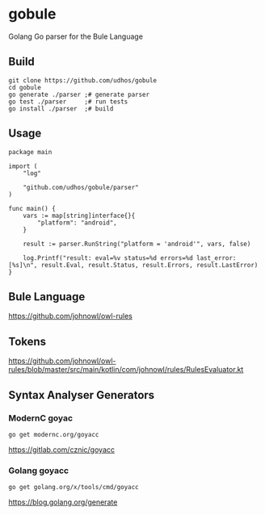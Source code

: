 # gobule
Golang Go parser for the Bule Language

## Build

```
git clone https://github.com/udhos/gobule
cd gobule
go generate ./parser ;# generate parser
go test ./parser     ;# run tests
go install ./parser  ;# build
```

## Usage

```
package main

import (
	"log"

	"github.com/udhos/gobule/parser"
)

func main() {
	vars := map[string]interface{}{
		"platform": "android",
	}

	result := parser.RunString("platform = 'android'", vars, false)

	log.Printf("result: eval=%v status=%d errors=%d last_error: [%s]\n", result.Eval, result.Status, result.Errors, result.LastError)
}
```

## Bule Language

https://github.com/johnowl/owl-rules

## Tokens

https://github.com/johnowl/owl-rules/blob/master/src/main/kotlin/com/johnowl/rules/RulesEvaluator.kt

## Syntax Analyser Generators

### ModernC goyac

    go get modernc.org/goyacc

https://gitlab.com/cznic/goyacc

### Golang goyacc

    go get golang.org/x/tools/cmd/goyacc

https://blog.golang.org/generate

